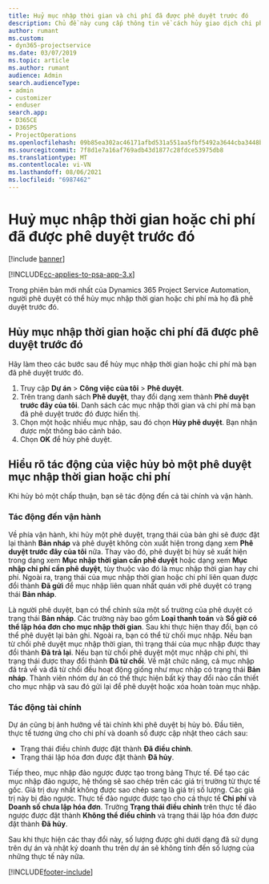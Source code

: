 ```yaml
---
title: Huỷ mục nhập thời gian và chi phí đã được phê duyệt trước đó
description: Chủ đề này cung cấp thông tin về cách hủy giao dịch chi phí và thời gian dự án được phê duyệt.
author: rumant
ms.custom:
- dyn365-projectservice
ms.date: 03/07/2019
ms.topic: article
ms.author: rumant
audience: Admin
search.audienceType:
- admin
- customizer
- enduser
search.app:
- D365CE
- D365PS
- ProjectOperations
ms.openlocfilehash: 09b85ea302ac46171afbd531a551aa5fbf5492a3644cba3448be03009840228c
ms.sourcegitcommit: 7f8d1e7a16af769adb43d1877c28fdce53975db8
ms.translationtype: MT
ms.contentlocale: vi-VN
ms.lasthandoff: 08/06/2021
ms.locfileid: "6987462"
---
```

# <a name="cancel-previously-approved-time-or-expense-entries"></a>Huỷ mục nhập thời gian hoặc chi phí đã được phê duyệt trước đó

[!include [banner](../includes/psa-now-project-operations.md)]

[!INCLUDE[cc-applies-to-psa-app-3.x](../includes/cc-applies-to-psa-app-3x.md)]

Trong phiên bản mới nhất của Dynamics 365 Project Service Automation, người phê duyệt có thể hủy mục nhập thời gian hoặc chi phí mà họ đã phê duyệt trước đó.

## <a name="cancel-a-previously-approved-time-or-expense-entry"></a>Hủy mục nhập thời gian hoặc chi phí đã được phê duyệt trước đó

Hãy làm theo các bước sau để hủy mục nhập thời gian hoặc chi phí mà bạn đã phê duyệt trước đó.

1. Truy cập **Dự án** \> **Công việc của tôi** \> **Phê duyệt**.
2. Trên trang danh sách **Phê duyệt**, thay đổi dạng xem thành **Phê duyệt trước đây của tôi**. Danh sách các mục nhập thời gian và chi phí mà bạn đã phê duyệt trước đó được hiển thị.
3. Chọn một hoặc nhiều mục nhập, sau đó chọn **Hủy phê duyệt**. Bạn nhận được một thông báo cảnh báo.
4. Chọn **OK** để hủy phê duyệt.

## <a name="understand-the-impact-of-canceling-a-time-or-expense-entry-approval"></a>Hiểu rõ tác động của việc hủy bỏ một phê duyệt mục nhập thời gian hoặc chi phí

Khi hủy bỏ một chấp thuận, bạn sẽ tác động đến cả tài chính và vận hành.

### <a name="operational-impact"></a>Tác động đến vận hành

Về phía vận hành, khi hủy một phê duyệt, trạng thái của bản ghi sẽ được đặt lại thành **Bản nháp** và phê duyệt không còn xuất hiện trong dạng xem **Phê duyệt trước đây của tôi** nữa. Thay vào đó, phê duyệt bị hủy sẽ xuất hiện trong dạng xem **Mục nhập thời gian cần phê duyệt** hoặc dạng xem **Mục nhập chi phí cần phê duyệt**, tùy thuộc vào đó là mục nhập thời gian hay chi phí. Ngoài ra, trạng thái của mục nhập thời gian hoặc chi phí liên quan được đổi thành **Đã gửi** để mục nhập liên quan nhất quán với phê duyệt có trạng thái **Bản nháp**.

Là người phê duyệt, bạn có thể chỉnh sửa một số trường của phê duyệt có trạng thái **Bản nháp**. Các trường này bao gồm **Loại thanh toán** và **Số giờ có thể lập hóa đơn cho mục nhập thời gian**. Sau khi thực hiện thay đổi, bạn có thể phê duyệt lại bản ghi. Ngoài ra, bạn có thể từ chối mục nhập. Nếu bạn từ chối phê duyệt mục nhập thời gian, thì trạng thái của mục nhập được thay đổi thành **Đã trả lại**. Nếu bạn từ chối phê duyệt một mục nhập chi phí, thì trạng thái được thay đổi thành **Đã từ chối**. Về mặt chức năng, cả mục nhập đã trả về và đã từ chối đều hoạt động giống như mục nhập có trạng thái **Bản nháp**. Thành viên nhóm dự án có thể thực hiện bất kỳ thay đổi nào cần thiết cho mục nhập và sau đó gửi lại để phê duyệt hoặc xóa hoàn toàn mục nhập.

### <a name="financial-impact"></a>Tác động tài chính

Dự án cũng bị ảnh hưởng về tài chính khi phê duyệt bị hủy bỏ. Đầu tiên, thực tế tương ứng cho chi phí và doanh số được cập nhật theo cách sau:

- Trạng thái điều chỉnh được đặt thành **Đã điều chỉnh**.
- Trạng thái lập hóa đơn được đặt thành **Đã hủy**.

Tiếp theo, mục nhập đảo ngược được tạo trong bảng Thực tế. Để tạo các mục nhập đảo ngược, hệ thống sẽ sao chép trên các giá trị trường từ thực tế gốc. Giá trị duy nhất không được sao chép sang là giá trị số lượng. Các giá trị này bị đảo ngược. Thực tế đảo ngược được tạo cho cả thực tế **Chi phí** và **Doanh số chưa lập hóa đơn**. Trường **Trạng thái điều chỉnh** trên thực tế đảo ngược được đặt thành **Không thể điều chỉnh** và trạng thái lập hóa đơn được đặt thành **Đã hủy**.

Sau khi thực hiện các thay đổi này, số lượng được ghi dưới dạng đã sử dụng trên dự án và nhật ký doanh thu trên dự án sẽ không tính đến số lượng của những thực tế này nữa.


[!INCLUDE[footer-include](../includes/footer-banner.md)]